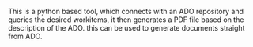 This is a python based tool, which connects with an ADO repository and queries the desired workitems, it then generates a PDF file based on the description of the ADO. this can be used to generate documents straight from ADO. 
